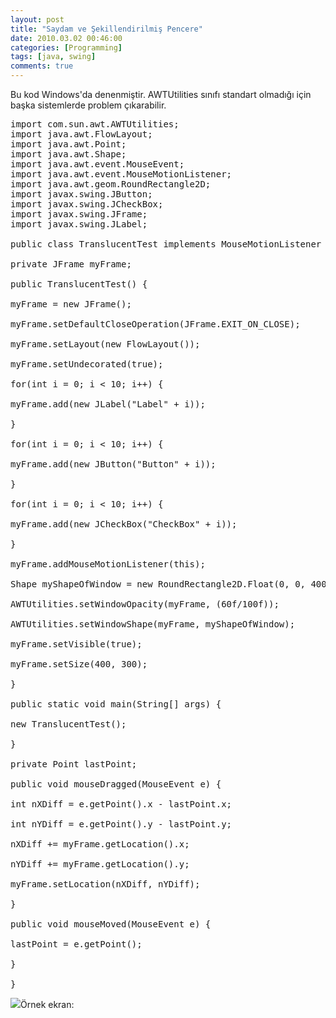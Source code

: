 ```yaml
---
layout: post
title: "Saydam ve Şekillendirilmiş Pencere"
date: 2010.03.02 00:46:00
categories: [Programming]
tags: [java, swing]
comments: true
---
```

Bu kod Windows'da denenmiştir. AWTUtilities sınıfı standart olmadığı için başka sistemlerde problem çıkarabilir. 

<!--more-->

<pre class="prettyprint">import com.sun.awt.AWTUtilities; 
import java.awt.FlowLayout; 
import java.awt.Point; 
import java.awt.Shape; 
import java.awt.event.MouseEvent; 
import java.awt.event.MouseMotionListener; 
import java.awt.geom.RoundRectangle2D; 
import javax.swing.JButton; 
import javax.swing.JCheckBox; 
import javax.swing.JFrame; 
import javax.swing.JLabel; 

public class TranslucentTest implements MouseMotionListener { 

private JFrame myFrame; 

public TranslucentTest() { 

myFrame = new JFrame(); 

myFrame.setDefaultCloseOperation(JFrame.EXIT_ON_CLOSE); 

myFrame.setLayout(new FlowLayout()); 

myFrame.setUndecorated(true); 

for(int i = 0; i < 10; i++) { 

myFrame.add(new JLabel("Label" + i)); 

} 

for(int i = 0; i < 10; i++) { 

myFrame.add(new JButton("Button" + i)); 

} 

for(int i = 0; i < 10; i++) { 

myFrame.add(new JCheckBox("CheckBox" + i)); 

} 

myFrame.addMouseMotionListener(this); 

Shape myShapeOfWindow = new RoundRectangle2D.Float(0, 0, 400, 300, 10, 10); 

AWTUtilities.setWindowOpacity(myFrame, (60f/100f)); 

AWTUtilities.setWindowShape(myFrame, myShapeOfWindow); 

myFrame.setVisible(true); 

myFrame.setSize(400, 300); 

} 

public static void main(String[] args) { 

new TranslucentTest(); 

} 

private Point lastPoint; 

public void mouseDragged(MouseEvent e) { 

int nXDiff = e.getPoint().x - lastPoint.x; 

int nYDiff = e.getPoint().y - lastPoint.y; 

nXDiff += myFrame.getLocation().x; 

nYDiff += myFrame.getLocation().y; 

myFrame.setLocation(nXDiff, nYDiff); 

} 

public void mouseMoved(MouseEvent e) { 

lastPoint = e.getPoint(); 

} 

}</pre>

![](http://1.bp.blogspot.com/-bRKAqgaUy0k/UDgIfDCzByI/AAAAAAAAAdU/8Q9Y10H-jrw/s1600/translucent.png)Örnek ekran:
